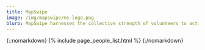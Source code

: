 ```yaml
---
title: MapSwipe
image: /img/mapswipe/ms-logo.png
blurb: MapSwipe harnesses the collective strength of volunteers to actively contribute to geospatial data projects.
---
```

{::nomarkdown}
{% include page_people_list.html %}
{:/nomarkdown}
